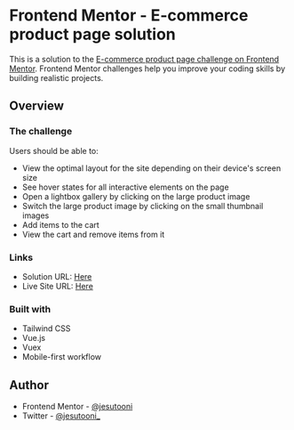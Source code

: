 # Frontend Mentor - E-commerce product page solution

This is a solution to the [E-commerce product page challenge on Frontend Mentor](https://www.frontendmentor.io/challenges/ecommerce-product-page-UPsZ9MJp6). Frontend Mentor challenges help you improve your coding skills by building realistic projects.


## Overview

### The challenge

Users should be able to:

- View the optimal layout for the site depending on their device's screen size
- See hover states for all interactive elements on the page
- Open a lightbox gallery by clicking on the large product image
- Switch the large product image by clicking on the small thumbnail images
- Add items to the cart
- View the cart and remove items from it

### Links

- Solution URL: [Here](https://your-solution-url.com)
- Live Site URL: [Here](https://ecommerce-page-01f790.netlify.app)

### Built with

- Tailwind CSS
- Vue.js
- Vuex
- Mobile-first workflow

## Author
- Frontend Mentor - [@jesutooni](https://www.frontendmentor.io/profile/jesutooni)
- Twitter - [@jesutooni_](https://www.twitter.com/jesutooni_)

